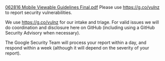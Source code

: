 [062816 Mobile Viewable Guidelines Final.pdf](https://github.com/AhmadHusaeni/.github-2/files/14233360/062816.Mobile.Viewable.Guidelines.Final.pdf)
Please use https://g.co/vulnz to report security vulnerabilities.

We use https://g.co/vulnz for our intake and triage. For valid issues we will do coordination and disclosure here on
GitHub (including using a GitHub Security Advisory when necessary).

The Google Security Team will process your report within a day, and respond within a week (although it will depend on the severity of your report).

